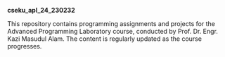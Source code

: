 **cseku_apl_24_230232**

This repository contains programming assignments and projects for the Advanced Programming Laboratory course, conducted by Prof. Dr. Engr. Kazi Masudul Alam. The content is regularly updated as the course progresses.
